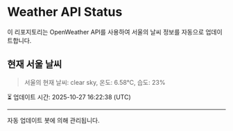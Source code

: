 
# Weather API Status

이 리포지토리는 OpenWeather API를 사용하여 서울의 날씨 정보를 자동으로 업데이트합니다.

## 현재 서울 날씨
> 서울의 현재 날씨: clear sky, 온도: 6.58°C, 습도: 23%

⏳ 업데이트 시간: 2025-10-27 16:22:38 (UTC)

---
자동 업데이트 봇에 의해 관리됩니다.
